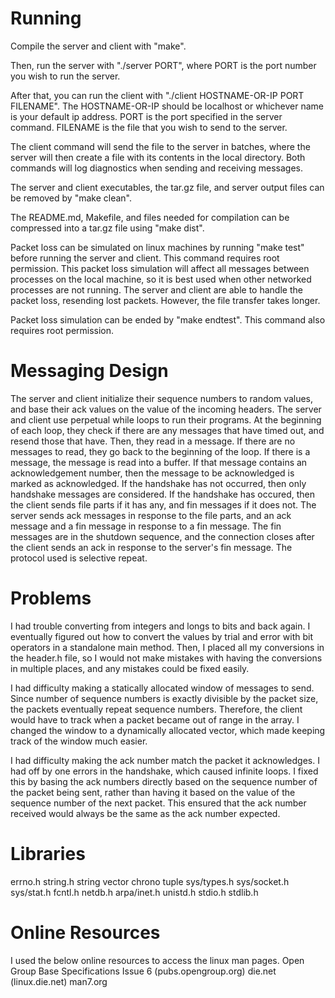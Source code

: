 # Running
Compile the server and client with "make".

Then, run the server with "./server PORT", where PORT is the port number you wish to run the server.
  
After that, you can run the client with "./client HOSTNAME-OR-IP PORT FILENAME". The HOSTNAME-OR-IP should be localhost or whichever name is your default ip address. PORT is the port specified in the server command. FILENAME is the file that you wish to send to the server.

The client command will send the file to the server in batches, where the server will then create a file with its contents in the local directory. Both commands will log diagnostics when sending and receiving messages.

The server and client executables, the tar.gz file, and server output files can be removed by "make clean".

The README.md, Makefile, and files needed for compilation can be compressed into a tar.gz file using "make dist".

Packet loss can be simulated on linux machines by running "make test" before running the server and client. This command requires root permission. This packet loss simulation will affect all messages between processes on the local machine, so it is best used when other networked processes are not running. The server and client are able to handle the packet loss, resending lost packets. However, the file transfer takes longer.

Packet loss simulation can be ended by "make endtest". This command also requires root permission.

# Messaging Design
The server and client initialize their sequence numbers to random values, and 
base their ack values on the value of the incoming headers. The server and 
client use perpetual while loops to run their programs. At the beginning of 
each loop, they check if there are any messages that have timed out, and 
resend those that have. Then, they read in a message. If there are no messages 
to read, they go back to the beginning of the loop. If there is a message, the 
message is read into a buffer. If that message contains an acknowledgement 
number, then the message to be acknowledged is marked as acknowledged. If the 
handshake has not occurred, then only handshake messages are considered. If the 
handshake has occured, then the client sends file parts if it has any, and fin 
messages if it does not. The server sends ack messages in response to the file 
parts, and an ack message and a fin message in response to a fin message. The 
fin messages are in the shutdown sequence, and the connection closes after 
the client sends an ack in response to the server's fin message. The protocol 
used is selective repeat.

# Problems
I had trouble converting from integers and longs to bits and back again. I 
eventually figured out how to convert the values by trial and error with bit 
operators in a standalone main method. Then, I placed all my conversions in 
the header.h file, so I would not make mistakes with having the conversions 
in multiple places, and any mistakes could be fixed easily.

I had difficulty making a statically allocated window of messages to send. 
Since number of sequence numbers is exactly divisible by the packet size, the 
packets eventually repeat sequence numbers. Therefore, the client would have 
to track when a packet became out of range in the array. I changed the window 
to a dynamically allocated vector, which made keeping track of the window much 
easier.

I had difficulty making the ack number match the packet it acknowledges. I had 
off by one errors in the handshake, which caused infinite loops. I fixed this 
by basing the ack numbers directly based on the sequence number of the packet 
being sent, rather than having it based on the value of the sequence number 
of the next packet. This ensured that the ack number received would always be 
the same as the ack number expected.

# Libraries
errno.h
string.h
string
vector
chrono
tuple
sys/types.h
sys/socket.h
sys/stat.h
fcntl.h
netdb.h
arpa/inet.h
unistd.h
stdio.h
stdlib.h

# Online Resources
I used the below online resources to access the linux man pages.
Open Group Base Specifications Issue 6 (pubs.opengroup.org)
die.net (linux.die.net)
man7.org
